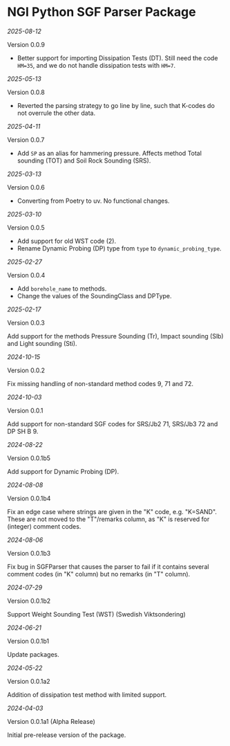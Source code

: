 # NGI Python SGF Parser Package

_2025-08-12_

Version 0.0.9

- Better support for importing Dissipation Tests (DT). Still need the code `HM=35`, and we do not handle dissipation
  tests with `HM=7`.

_2025-05-13_

Version 0.0.8

- Reverted the parsing strategy to go line by line, such that K-codes do not overrule the other data.

_2025-04-11_

Version 0.0.7

- Add `SP` as an alias for hammering pressure. 
  Affects method Total sounding (TOT) and Soil Rock Sounding (SRS).

_2025-03-13_

Version 0.0.6

- Converting from Poetry to uv. No functional changes.

_2025-03-10_

Version 0.0.5

- Add support for old WST code (2).
- Rename Dynamic Probing (DP) type from `type` to `dynamic_probing_type`.

_2025-02-27_

Version 0.0.4

- Add `borehole_name` to methods.
- Change the values of the SoundingClass and DPType.

_2025-02-17_

Version 0.0.3

Add support for the methods Pressure Sounding (Tr), Impact sounding (Slb) and Light sounding (Sti).

_2024-10-15_

Version 0.0.2

Fix missing handling of non-standard method codes 9, 71 and 72.

_2024-10-03_

Version 0.0.1

Add support for non-standard SGF codes for SRS/Jb2 71, SRS/Jb3 72 and DP SH B 9.

_2024-08-22_

Version 0.0.1b5

Add support for Dynamic Probing (DP).

_2024-08-08_

Version 0.0.1b4

Fix an edge case where strings are given in the "K" code, e.g. "K=SAND". 
These are not moved to the "T"/remarks column, as "K" is reserved for (integer) comment codes.

_2024-08-06_

Version 0.0.1b3

Fix bug in SGFParser that causes the parser to fail if it contains several comment codes (in "K" column) but no remarks (in "T" column).

_2024-07-29_

Version 0.0.1b2

Support Weight Sounding Test (WST) (Swedish Viktsondering)

_2024-06-21_

Version 0.0.1b1

Update packages.


_2024-05-22_

Version 0.0.1a2

Addition of dissipation test method with limited support.


_2024-04-03_

Version 0.0.1a1 (Alpha Release)

Initial pre-release version of the package.
